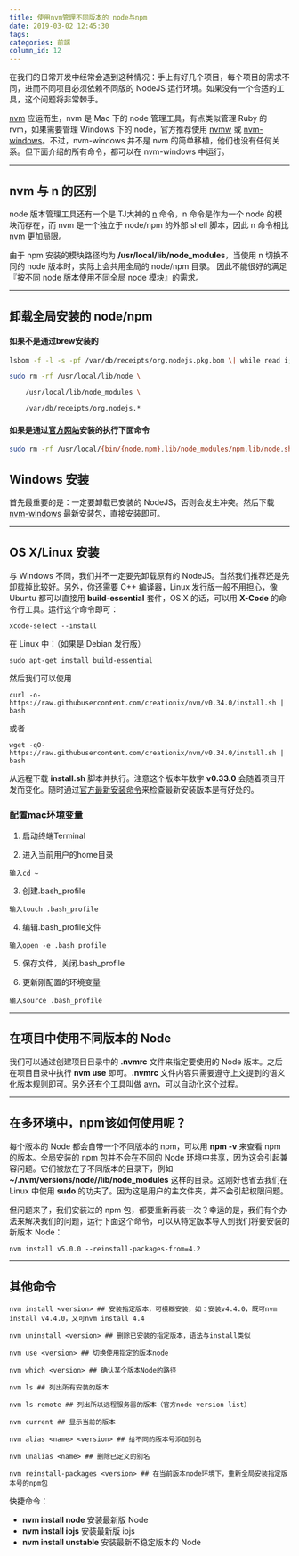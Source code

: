 ```yaml
---
title: 使用nvm管理不同版本的 node与npm
date: 2019-03-02 12:45:30
tags:
categories: 前端
column_id: 12
---
```


在我们的日常开发中经常会遇到这种情况：手上有好几个项目，每个项目的需求不同，进而不同项目必须依赖不同版的 NodeJS 运行环境。如果没有一个合适的工具，这个问题将非常棘手。

[nvm](https://github.com/creationix/nvm) 应运而生，nvm 是 Mac 下的 node 管理工具，有点类似管理 Ruby 的 rvm，如果需要管理 Windows 下的 node，官方推荐使用 [nvmw](https://github.com/hakobera/nvmw) 或 [nvm-windows](https://github.com/coreybutler/nvm-windows)。不过，nvm-windows 并不是 nvm 的简单移植，他们也没有任何关系。但下面介绍的所有命令，都可以在 nvm-windows 中运行。

------

## nvm 与 n 的区别

node 版本管理工具还有一个是 TJ大神的 [n](https://github.com/tj/n) 命令，n 命令是作为一个 node 的模块而存在，而 nvm 是一个独立于 node/npm 的外部 shell 脚本，因此 n 命令相比 nvm 更加局限。

由于 npm 安装的模块路径均为 **/usr/local/lib/node_modules**，当使用 n 切换不同的 node 版本时，实际上会共用全局的 node/npm 目录。 因此不能很好的满足『按不同 node 版本使用不同全局 node 模块』的需求。

------

## 卸载全局安装的 node/npm

#### 如果不是通过brew安装的

```bash
lsbom -f -l -s -pf /var/db/receipts/org.nodejs.pkg.bom \| while read i; do sudo rm /usr/local/${i}done

sudo rm -rf /usr/local/lib/node \

    /usr/local/lib/node_modules \

    /var/db/receipts/org.nodejs.*
```

#### 如果是通过[官方网站](https://nodejs.org/en/)安装的执行下面命令

```bash
sudo rm -rf /usr/local/{bin/{node,npm},lib/node_modules/npm,lib/node,share/man/*/node.*}
```

## Windows 安装

首先最重要的是：一定要卸载已安装的 NodeJS，否则会发生冲突。然后下载 [nvm-windows](https://github.com/coreybutler/nvm-windows/releases) 最新安装包，直接安装即可。

------

## OS X/Linux 安装

与 Windows 不同，我们并不一定要先卸载原有的 NodeJS。当然我们推荐还是先卸载掉比较好。另外，你还需要 C++ 编译器，Linux 发行版一般不用担心，像 Ubuntu 都可以直接用 **build-essential** 套件，OS X 的话，可以用 **X-Code** 的命令行工具。运行这个命令即可：

```
xcode-select --install
```

在 Linux 中：（如果是 Debian 发行版）

```
sudo apt-get install build-essential
```

然后我们可以使用

```
curl -o- https://raw.githubusercontent.com/creationix/nvm/v0.34.0/install.sh | bash
```

或者

```
wget -qO- https://raw.githubusercontent.com/creationix/nvm/v0.34.0/install.sh | bash
```

从远程下载 **install.sh** 脚本并执行。注意这个版本年数字 **v0.33.0** 会随着项目开发而变化。随时通过[官方最新安装命令](https://github.com/creationix/nvm#install-script)来检查最新安装版本是有好处的。

### 配置mac环境变量

1. 启动终端Terminal

2. 进入当前用户的home目录

```
输入cd ~
```

3. 创建.bash_profile

```
输入touch .bash_profile
```

4. 编辑.bash_profile文件

```
输入open -e .bash_profile
```

5. 保存文件，关闭.bash_profile

6. 更新刚配置的环境变量

```
输入source .bash_profile
```

------

## 在项目中使用不同版本的 Node

我们可以通过创建项目目录中的 **.nvmrc** 文件来指定要使用的 Node 版本。之后在项目目录中执行 **nvm use** 即可。**.nvmrc** 文件内容只需要遵守上文提到的语义化版本规则即可。另外还有个工具叫做 [avn](https://github.com/wbyoung/avn)，可以自动化这个过程。

------

## 在多环境中，npm该如何使用呢？

每个版本的 Node 都会自带一个不同版本的 npm，可以用 **npm -v** 来查看 npm 的版本。全局安装的 npm 包并不会在不同的 Node 环境中共享，因为这会引起兼容问题。它们被放在了不同版本的目录下，例如 **~/.nvm/versions/node/<version>/lib/node_modules</version>** 这样的目录。这刚好也省去我们在 Linux 中使用 **sudo** 的功夫了。因为这是用户的主文件夹，并不会引起权限问题。

但问题来了，我们安装过的 npm 包，都要重新再装一次？幸运的是，我们有个办法来解决我们的问题，运行下面这个命令，可以从特定版本导入到我们将要安装的新版本 Node：

```
nvm install v5.0.0 --reinstall-packages-from=4.2
```

------

## 其他命令

```
nvm install <version> ## 安装指定版本，可模糊安装，如：安装v4.4.0，既可nvm install v4.4.0，又可nvm install 4.4

nvm uninstall <version> ## 删除已安装的指定版本，语法与install类似

nvm use <version> ## 切换使用指定的版本node

nvm which <version> ## 确认某个版本Node的路径

nvm ls ## 列出所有安装的版本

nvm ls-remote ## 列出所以远程服务器的版本（官方node version list）

nvm current ## 显示当前的版本

nvm alias <name> <version> ## 给不同的版本号添加别名

nvm unalias <name> ## 删除已定义的别名

nvm reinstall-packages <version> ## 在当前版本node环境下，重新全局安装指定版本号的npm包
```



快捷命令：

- **nvm install node** 安装最新版 Node
- **nvm install iojs** 安装最新版 iojs
- **nvm install unstable** 安装最新不稳定版本的 Node